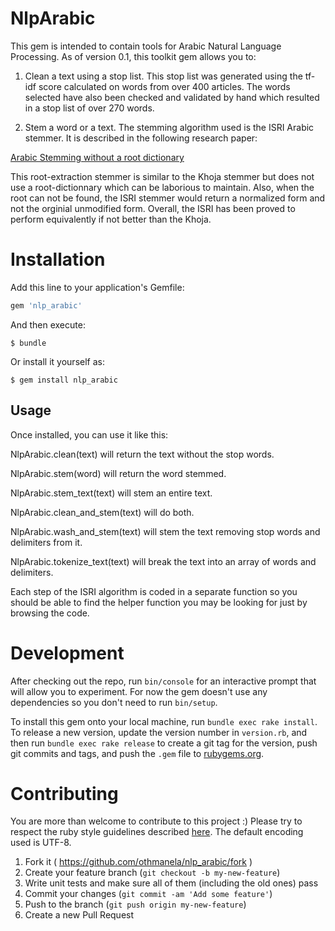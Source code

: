 NlpArabic
=========

This gem is intended to contain tools for Arabic Natural Language Processing. 
As of version 0.1, this toolkit gem allows you to:

1. Clean a text using a stop list. This stop list was generated using the tf-idf score calculated on words from over 400 articles. The words selected have also been checked and validated by hand which resulted in a stop list of over 270 words.

2. Stem a word or a text. The stemming algorithm used is the ISRI Arabic stemmer. It is described in the following research paper: 

  [Arabic Stemming without a root dictionary](http://ieeexplore.ieee.org/xpl/login.jsp?tp=&arnumber=1428453&url=http%3A%2F%2Fieeexplore.ieee.org%2Fiel5%2F9755%2F30835%2F01428453.pdf%3Farnumber%3D1428453)

This root-extraction stemmer is similar to the Khoja stemmer but does not use a root-dictionnary which can be laborious to maintain. Also, when the root can not be found, the ISRI stemmer would return a normalized form and not the orginial unmodified form. Overall, the ISRI has been proved to perform equivalently if not better than the Khoja.


Installation
============

Add this line to your application's Gemfile:

```ruby
gem 'nlp_arabic'
```

And then execute:

    $ bundle

Or install it yourself as:

    $ gem install nlp_arabic

## Usage

Once installed, you can use it like this: 

  NlpArabic.clean(text) will return the text without the stop words.

  NlpArabic.stem(word) will return the word stemmed.

  NlpArabic.stem_text(text) will stem an entire text.

  NlpArabic.clean_and_stem(text) will do both.

  NlpArabic.wash_and_stem(text) will stem the text removing stop words and delimiters from it.

  NlpArabic.tokenize_text(text) will break the text into an array of words and delimiters.

Each step of the ISRI algorithm is coded in a separate function so you should be able to find the helper function you may be looking for just by browsing the code.

Development
===========

After checking out the repo, run `bin/console` for an interactive prompt that will allow you to experiment. For now the gem doesn't use any dependencies so you don't need to run `bin/setup`.

To install this gem onto your local machine, run `bundle exec rake install`. To release a new version, update the version number in `version.rb`, and then run `bundle exec rake release` to create a git tag for the version, push git commits and tags, and push the `.gem` file to [rubygems.org](https://rubygems.org).

Contributing
============
You are more than welcome to contribute to this project :) Please try to respect the ruby style guidelines described [here](https://github.com/bbatsov/ruby-style-guide). The default encoding used is UTF-8. 

1. Fork it ( https://github.com/othmanela/nlp_arabic/fork )
2. Create your feature branch (`git checkout -b my-new-feature`)
3. Write unit tests and make sure all of them (including the old ones) pass
3. Commit your changes (`git commit -am 'Add some feature'`)
4. Push to the branch (`git push origin my-new-feature`)
5. Create a new Pull Request
